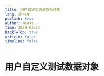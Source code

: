 ```yaml
---
title: 用户自定义测试数据对象
lang: zh-CN
publish: true
author: 半片叶
time: 2020-08-23
backToTop: true
article: false
timeline: false
---
```


# 用户自定义测试数据对象
